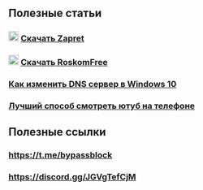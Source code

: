 ## Полезные статьи
### <img src="https://i.imgur.com/uABXHHI.png" width="20px"></img> [Скачать Zapret](https://github.com/censorliber/zapret)

### <img src="https://github.com/user-attachments/assets/2cf01d94-b9de-4bf3-bbc6-c91cf0ce532c" width="20px"> [Скачать RoskomFree](https://github.com/censorliber/roskomFree)

### [Как изменить DNS сервер в Windows 10](https://github.com/censorliber/censorliber/blob/main/dns.md)

### [Лучший способ смотреть ютуб на телефоне](https://github.com/censorliber/censorliber/blob/main/bravenewpipe.md)

## Полезные ссылки
### https://t.me/bypassblock
### https://discord.gg/JGVgTefCjM
